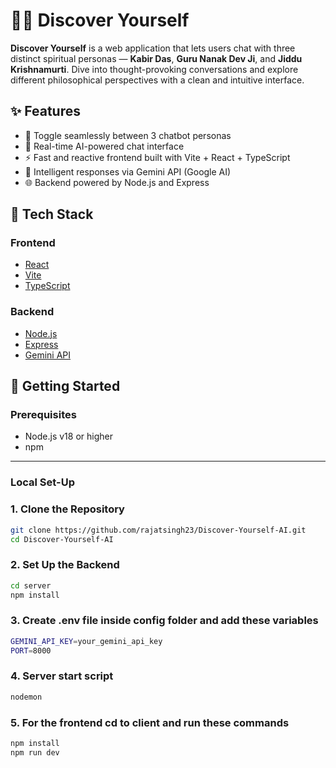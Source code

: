 # 🧘‍♂️ Discover Yourself

**Discover Yourself** is a web application that lets users chat with three distinct spiritual personas — **Kabir Das**, **Guru Nanak Dev Ji**, and **Jiddu Krishnamurti**. Dive into thought-provoking conversations and explore different philosophical perspectives with a clean and intuitive interface.

## ✨ Features

- 🔄 Toggle seamlessly between 3 chatbot personas
- 💬 Real-time AI-powered chat interface
- ⚡ Fast and reactive frontend built with Vite + React + TypeScript
- 🧠 Intelligent responses via Gemini API (Google AI)
- 🌐 Backend powered by Node.js and Express

## 🧱 Tech Stack

### Frontend
- [React](https://reactjs.org/)
- [Vite](https://vitejs.dev/)
- [TypeScript](https://www.typescriptlang.org/)

### Backend
- [Node.js](https://nodejs.org/)
- [Express](https://expressjs.com/)
- [Gemini API](https://ai.google.dev/)

## 🚀 Getting Started

### Prerequisites

- Node.js v18 or higher
- npm 

---

### Local Set-Up

### 1. Clone the Repository

```bash
git clone https://github.com/rajatsingh23/Discover-Yourself-AI.git
cd Discover-Yourself-AI
```

### 2. Set Up the Backend

```bash
cd server
npm install
```

### 3. Create .env file inside config folder and add these variables

```bash
GEMINI_API_KEY=your_gemini_api_key
PORT=8000
```

### 4. Server start script
 ```bash
 nodemon
 ```
### 5. For the frontend cd to client and run these commands
```bash
npm install
npm run dev
```

